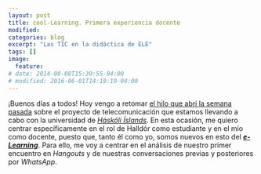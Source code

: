 ```yaml
---
layout: post
title: cool-Learning. Primera experiencia docente
modified:
categories: blog
excerpt: "Las TIC en la didáctica de ELE"
tags: []
image:
  feature:
# date: 2014-08-08T15:39:55-04:00
# modified: 2016-06-01T14:19:19-04:00
---
```


¡Buenos días a todos! Hoy vengo a retomar [el hilo que abrí la semana pasada]( https://immalopez.github.io/blog/halldor-primera-toma/) sobre el proyecto de telecomunicación que estamos llevando a cabo con la universidad de [_Háskóli Íslands_](http://english.hi.is). En esta ocasión, me quiero centrar específicamente en el rol de Halldór como estudiante y en el mío como docente, puesto que, tanto él como yo, somos nuevos en esto del [**_e-Learning_**](http://www.cfp.us.es/e-learning-definicion-y-caracteristicas). Para ello, me voy a centrar en el análisis de nuestro primer encuentro en _Hangouts_ y de nuestras conversaciones previas y posteriores por _WhatsApp_.
